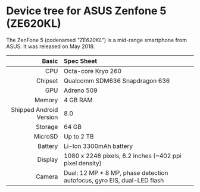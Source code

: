 Device tree for ASUS Zenfone 5 (ZE620KL)
========================================================

The ZenFone 5 (codenamed _"ZE620KL"_) is a mid-range smartphone from ASUS.
It was released on May 2018.

Basic   | Spec Sheet
-------:|:-------------------------
CPU     | Octa-core Kryo 260
Chipset | Qualcomm SDM636 Snapdragon 636
GPU     | Adreno 509
Memory  | 4 GB RAM
Shipped Android Version | 8.0
Storage | 64 GB
MicroSD | Up to 2 TB
Battery | Li-Ion 3300mAh battery
Display | 1080 x 2246 pixels, 6.2 inches (~402 ppi pixel density)
Camera  | Dual: 12 MP + 8 MP, phase detection autofocus, gyro EIS, dual-LED flash
